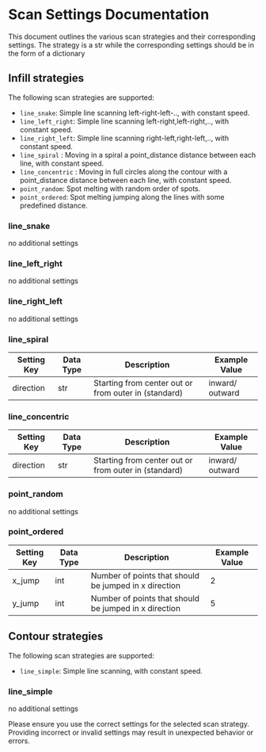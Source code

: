 # Scan Settings Documentation

This document outlines the various scan strategies and their corresponding settings.
The strategy is a str while the corresponding settings should be in the form of a dictionary

## Infill strategies
The following scan strategies are supported:
- `line_snake`: Simple line scanning left-right-left-.., with constant speed.
- `line_left_right`: Simple line scanning left-right,left-right,.., with constant speed.
- `line_right_left`: Simple line scanning right-left,right-left,.., with constant speed.
- `line_spiral` : Moving in a spiral a point_distance distance between each line, with constant speed.
- `line_concentric` : Moving in full circles along the contour with a point_distance distance between each line, with constant speed.
- `point_random`: Spot melting with random order of spots.
- `point_ordered`: Spot melting jumping along the lines with some predefined distance.

### line_snake
no additional settings

### line_left_right
no additional settings

### line_right_left
no additional settings

### line_spiral
| Setting Key | Data Type | Description                                         | Example Value   |
|-------------|-----------|-----------------------------------------------------|-----------------|
| direction   | str       | Starting from center out or from outer in (standard)| inward/ outward |

### line_concentric
| Setting Key | Data Type | Description                                         | Example Value   |
|-------------|-----------|-----------------------------------------------------|-----------------|
| direction   | str       | Starting from center out or from outer in (standard)| inward/ outward |

### point_random
no additional settings

### point_ordered
| Setting Key | Data Type | Description                                           | Example Value |
|-------------|-----------|-------------------------------------------------------|---------------|
| x_jump      | int       | Number of points that should be jumped in x direction | 2             |
| y_jump      | int       | Number of points that should be jumped in x direction | 5             |


## Contour strategies
The following scan strategies are supported:
- `line_simple`: Simple line scanning, with constant speed.

### line_simple
no additional settings


Please ensure you use the correct settings for the selected scan strategy. Providing incorrect or invalid settings may result in unexpected behavior or errors.
